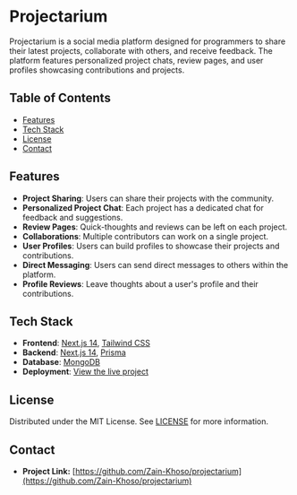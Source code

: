 # Projectarium

Projectarium is a social media platform designed for programmers to share their latest projects, collaborate with others, and receive feedback. The platform features personalized project chats, review pages, and user profiles showcasing contributions and projects.

## Table of Contents

- [Features](#features)
- [Tech Stack](#tech-stack)
- [License](#license)
- [Contact](#contact)

## Features

- **Project Sharing**: Users can share their projects with the community.
- **Personalized Project Chat**: Each project has a dedicated chat for feedback and suggestions.
- **Review Pages**: Quick-thoughts and reviews can be left on each project.
- **Collaborations**: Multiple contributors can work on a single project.
- **User Profiles**: Users can build profiles to showcase their projects and contributions.
- **Direct Messaging**: Users can send direct messages to others within the platform.
- **Profile Reviews**: Leave thoughts about a user's profile and their contributions.

## Tech Stack

- **Frontend**: [Next.js 14](https://nextjs.org/), [Tailwind CSS](https://tailwindcss.com/)
- **Backend**: [Next.js 14](https://nextjs.org/), [Prisma](https://www.prisma.io/)
- **Database**: [MongoDB](https://www.mongodb.com/)
- **Deployment**: [View the live project](https://projectarium.vercel.app/)

## License

Distributed under the MIT License. See [LICENSE](./LICENSE) for more information.

## Contact

- **Project Link:** [https://github.com/Zain-Khoso/projectarium](https://github.com/Zain-Khoso/projectarium)

